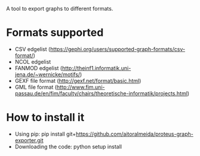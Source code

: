 A tool to export graphs to different formats.

Formats supported
=================

- CSV edgelist (https://gephi.org/users/supported-graph-formats/csv-format/)
- NCOL edgelist
- FANMOD edgelist (http://theinf1.informatik.uni-jena.de/~wernicke/motifs/) 
- GEXF file format (http://gexf.net/format/basic.html)
- GML file format (http://www.fim.uni-passau.de/en/fim/faculty/chairs/theoretische-informatik/projects.html)

How to install it
=================

- Using pip: pip install git+https://github.com/aitoralmeida/proteus-graph-exporter.git
- Downloading the code: python setup install
